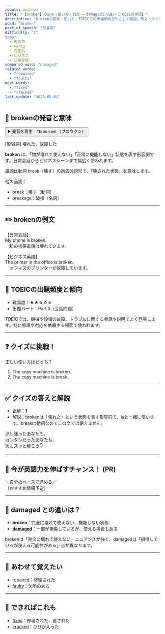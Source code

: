 ```yaml
---
robots: noindex
title: "【broken】の意味・使い方・例文 ― damagedとの違い【TOEIC英単語】"
description: "brokenの意味・使い方・TOEICでの出題傾向をやさしく解説。例文・クイズ付きでdamagedとの違いもわかりやすく学べます。"
word: "broken"
part_of_speech: "形容詞"
difficulty: "2"
tags:
  - 形容詞
  - Part3
  - 否定的
  - ビジネス
  - 日常会話
compared_word: "damaged"
related_words:
  - "repaired"
  - "faulty"
next_words:
  - "fixed"
  - "cracked"
last_update: "2025-05-04"
---
```


## 🔰 brokenの発音と意味

<button class="play-audio" onclick="playTTS('broken')">
  <span class="play-audio-main">
    ▶️ 発音を再生　/ˈbroʊ.kən/
  </span>
  <span class="play-audio-sub">
    （ブロウクン）
  </span>
</button>

[形容詞] 壊れた、故障した

**broken** は、「物が壊れて使えない」「正常に機能しない」状態を表す形容詞です。日常会話からビジネスシーンまで幅広く使われます。

語源は動詞 break（壊す）の過去分詞形で、「壊された状態」を意味します。

他の品詞：  
- break：壊す（動詞）
- breakage：破損（名詞）

---

## ✏️ brokenの例文

【日常会話】  
My phone is broken.  
　私の携帯電話は壊れています。

【ビジネス英語】  
The printer in the office is broken.  
　オフィスのプリンターが故障しています。

---

## 🎯 TOEICの出題頻度と傾向

- 難易度：★★☆☆☆
- 出題パート：Part 3（会話問題）

TOEICでは、機械や設備の故障、トラブルに関する会話や説明でよく登場します。特に修理や対応を依頼する場面で使われます。

---

## ❓ クイズに挑戦！

正しい使い方はどっち？

1. The copy machine is broken.  
2. The copy machine is break.

---

## ✅ クイズの答えと解説

- 正解：**1**
- 解説：brokenは「壊れた」という状態を表す形容詞で、isと一緒に使います。breakは動詞なのでこの文では使えません。

少し迷ったあなたも、  
カンタンだったあなたも、  
次もスッと解こう👇️

---

## 🚀 今が英語力を伸ばすチャンス！ (PR)

<div class="info-center">
＼自分のペースで進める／<br>  
（おすすめ情報予定）
</div>

---

## 🤔  damaged との違いは？

- **broken**：完全に壊れて使えない、機能しない状態
- **[damaged](/word/damaged)**：一部が損傷しているが、使える場合もある

brokenは「完全に壊れて使えない」ニュアンスが強く、damagedは「損傷しているが使える可能性がある」点が異なります。

---

## 🧩 あわせて覚えたい

- [repaired](/word/repaired)：修理された
- [faulty](/word/faulty)：欠陥のある

---

## 📖 できればこれも

- [fixed](/word/fixed)：修理された、直された
- [cracked](/word/cracked)：ひびが入った

<!-- cvid: aid27_bid43 -->
